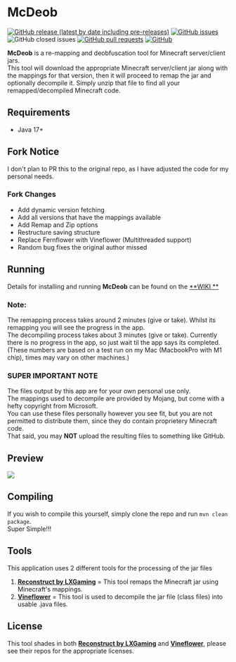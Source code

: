 # McDeob

[![GitHub release (latest by date including pre-releases)](https://img.shields.io/github/v/release/Timmi6790/McDeob?include_prereleases)](https://github.com/Timmi6790/McDeob/releases/latest)
[![GitHub issues](https://img.shields.io/github/issues/Timmi6790/McDeob)](https://github.com/Timmi6790/McDeob/issues)
![GitHub closed issues](https://img.shields.io/github/issues-closed/Timmi6790/McDeob)
[![GitHub pull requests](https://img.shields.io/github/issues-pr/Timmi6790/McDeob)](https://github.com/Timmi6790/McDeob/pulls)
[![GitHub](https://img.shields.io/github/license/Timmi6790/McDeob)](https://github.com/Timmi6790/McDeob/blob/master/LICENSE)

**McDeob** is a re-mapping and deobfuscation tool for Minecraft server/client jars.   
This tool will download the appropriate Minecraft server/client jar along with the mappings for that version,
then it will proceed to remap the jar and optionally decompile it. Simply unzip that file to find all your
remapped/decompiled Minecraft code.

## Requirements

- Java 17+

## Fork Notice

I don't plan to PR this to the original repo, as I have adjusted the code for my personal needs.

### Fork Changes

* Add dynamic version fetching
* Add all versions that have the mappings available
* Add Remap and Zip options
* Restructure saving structure
* Replace Fernflower with Vineflower (Multithreaded support)
* Random bug fixes the original author missed

## Running

Details for installing and running **McDeob** can be found on the [**WIKI
**](https://github.com/ShaneBeeStudios/McDeob/wiki)

### Note:

The remapping process takes around 2 minutes (give or take). Whilst its remapping you will see the progress in the
app.   
The decompiling process takes about 3 minutes (give or take). Currently there is no progress in the app, so just wait
til the app says its completed.    
(These numbers are based on a test run on my Mac (MacbookPro with M1 chip), times may vary on other machines.)

### SUPER IMPORTANT NOTE

The files output by this app are for your own personal use only.   
The mappings used to decompile are provided by Mojang, but come with a hefty copyright from Microsoft.   
You can use these files personally however you see fit, but you are not permitted to distribute them, since they do
contain proprietery Minecraft code.    
That said, you may **NOT** upload the resulting files to something like GitHub.

## Preview

![](https://i.imgur.com/aXFtkaI.png)

## Compiling

If you wish to compile this yourself, simply clone the repo and run `mvn clean package`.   
Super Simple!!!

## Tools

This application uses 2 different tools for the processing of the jar files

1) [**Reconstruct by LXGaming**](https://github.com/LXGaming/Reconstruct) = This tool remaps the Minecraft jar using
Minecraft's mappings.
2) [**Vineflower**](https://github.com/Vineflower/vineflower) = This tool is used to decompile the jar file (class
files) into usable .java files.

## License

This tool shades in both [**Reconstruct by LXGaming**](https://github.com/LXGaming/Reconstruct) and
[**Vineflower**](https://github.com/Vineflower/vineflower), please see their repos for the appropriate licenses.
